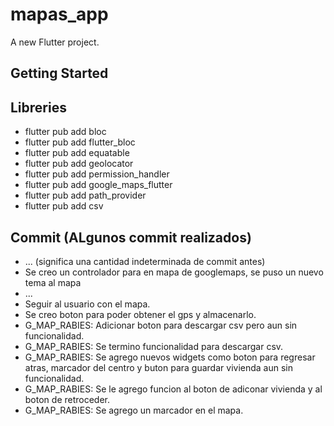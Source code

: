 # mapas_app

A new Flutter project.

## Getting Started

## Libreries
- flutter pub add bloc
- flutter pub add flutter_bloc
- flutter pub add equatable
- flutter pub add geolocator
- flutter pub add permission_handler
- flutter pub add google_maps_flutter
- flutter pub add path_provider
- flutter pub add csv


## Commit (ALgunos commit realizados)
- ... (significa una cantidad indeterminada de commit antes)
- Se creo un controlador para en mapa de googlemaps, se puso un nuevo tema al mapa
- ...
- Seguir al usuario con el mapa.
- Se creo boton para poder obtener el gps y almacenarlo.
- G_MAP_RABIES: Adicionar boton para descargar csv pero aun sin funcionalidad.
- G_MAP_RABIES: Se termino funcionalidad para descargar csv.
- G_MAP_RABIES: Se agrego nuevos widgets como boton para regresar atras, marcador del centro y buton para guardar vivienda aun sin funcionalidad.
- G_MAP_RABIES: Se le agrego funcion al boton de adiconar vivienda y al boton de retroceder.
- G_MAP_RABIES: Se agrego un marcador en el mapa.

